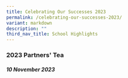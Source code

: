 ```yaml
---
title: Celebrating Our Successes 2023
permalink: /celebrating-our-successes-2023/
variant: markdown
description: ""
third_nav_title: School Highlights
---
```

### 2023 Partners' Tea 

##### 10 November 2023
